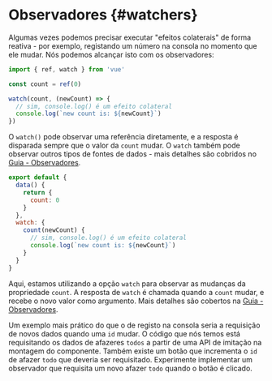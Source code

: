# Observadores {#watchers}

Algumas vezes podemos precisar executar "efeitos colaterais" de forma reativa - por exemplo, registando um número na consola no momento que ele mudar. Nós podemos alcançar isto com os observadores: 

<div class="composition-api">

```js
import { ref, watch } from 'vue'

const count = ref(0)

watch(count, (newCount) => {
  // sim, console.log() é um efeito colateral
  console.log(`new count is: ${newCount}`)
})
```

O `watch()` pode observar uma referência diretamente, e a resposta é disparada sempre que o valor da `count` mudar. O `watch` também pode observar outros tipos de fontes de dados - mais detalhes são cobridos no <a target="_blank" href="/guide/essentials/watchers.html">Guia - Observadores</a>.

</div>
<div class="options-api">

```js
export default {
  data() {
    return {
      count: 0
    }
  },
  watch: {
    count(newCount) {
      // sim, console.log() é um efeito colateral
      console.log(`new count is: ${newCount}`)
    }
  }
}
```

Aqui, estamos utilizando a opção `watch` para observar as mudanças da propriedade `count`. A resposta de `watch` é chamada quando a `count` mudar, e recebe o novo valor como argumento. Mais detalhes são cobertos na <a target="_blank" href="/guide/essentials/watchers.html">Guia - Observadores</a>.

</div>

Um exemplo mais prático do que o de registo na consola seria a requisição de novos dados quando uma `id` mudar. O código que nós temos está requisitando os dados de afazeres `todos` a partir de uma API de imitação na montagem do componente. Também existe um botão que incrementa o `id` de afazer `todo` que deveria ser requisitado. Experimente implementar um observador que requisita um novo afazer `todo` quando o botão é clicado.
